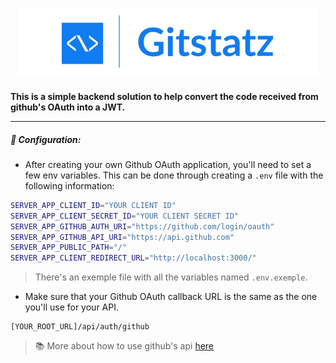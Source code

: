 <h1>
  <div align="center">
    <img src="./public/logos/Gitstatz.png" />
  </div>
</h1>

**This is a simple backend solution to help convert the code received from github's OAuth into a JWT.**

---
##### :wrench: Configuration:
- After creating your own Github OAuth application, you'll need to set a few env variables. This can be done through creating a `.env` file with the following information:
```sh
SERVER_APP_CLIENT_ID="YOUR CLIENT ID"
SERVER_APP_CLIENT_SECRET_ID="YOUR CLIENT SECRET ID"
SERVER_APP_GITHUB_AUTH_URI="https://github.com/login/oauth"
SERVER_APP_GITHUB_API_URI="https://api.github.com"
SERVER_APP_PUBLIC_PATH="/"
SERVER_APP_CLIENT_REDIRECT_URL="http://localhost:3000/"
```
> There's an exemple file with all the variables named `.env.exemple`.

- Make sure that your Github OAuth callback URL is the same as the one you'll use for your API.

```
[YOUR_ROOT_URL]/api/auth/github
```

> :books: More about how to use github's api [here](https://docs.github.com/en/developers/apps/building-oauth-apps/authorizing-oauth-apps)
